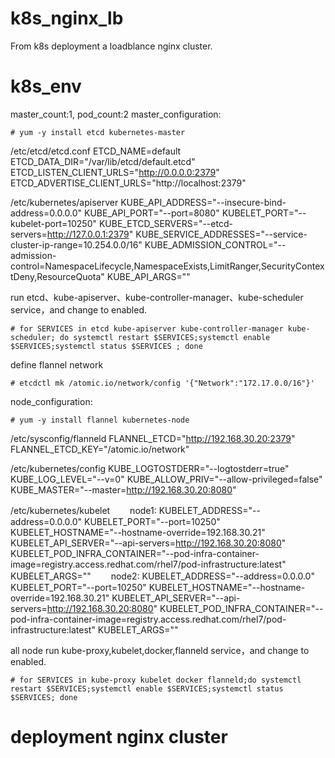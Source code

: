 # k8s_nginx_lb
From k8s deployment a loadblance nginx cluster.
# k8s_env
master_count:1, pod_count:2
master_configuration:
```
# yum -y install etcd kubernetes-master
```
/etc/etcd/etcd.conf
ETCD_NAME=default
ETCD_DATA_DIR="/var/lib/etcd/default.etcd"
ETCD_LISTEN_CLIENT_URLS="http://0.0.0.0:2379"
ETCD_ADVERTISE_CLIENT_URLS="http://localhost:2379"

/etc/kubernetes/apiserver
KUBE_API_ADDRESS="--insecure-bind-address=0.0.0.0"
KUBE_API_PORT="--port=8080"
KUBELET_PORT="--kubelet-port=10250"
KUBE_ETCD_SERVERS="--etcd-servers=http://127.0.0.1:2379"
KUBE_SERVICE_ADDRESSES="--service-cluster-ip-range=10.254.0.0/16"
KUBE_ADMISSION_CONTROL="--admission-control=NamespaceLifecycle,NamespaceExists,LimitRanger,SecurityContextDeny,ResourceQuota"
KUBE_API_ARGS=""

run etcd、kube-apiserver、kube-controller-manager、kube-scheduler service，and change to enabled.
```
# for SERVICES in etcd kube-apiserver kube-controller-manager kube-scheduler; do systemctl restart $SERVICES;systemctl enable $SERVICES;systemctl status $SERVICES ; done
```
define flannel network
```
# etcdctl mk /atomic.io/network/config '{"Network":"172.17.0.0/16"}'
```
node_configuration:
```
# yum -y install flannel kubernetes-node
```
/etc/sysconfig/flanneld
FLANNEL_ETCD="http://192.168.30.20:2379"
FLANNEL_ETCD_KEY="/atomic.io/network"

/etc/kubernetes/config
KUBE_LOGTOSTDERR="--logtostderr=true"
KUBE_LOG_LEVEL="--v=0"
KUBE_ALLOW_PRIV="--allow-privileged=false"
KUBE_MASTER="--master=http://192.168.30.20:8080"

/etc/kubernetes/kubelet
　　node1:
KUBELET_ADDRESS="--address=0.0.0.0"
KUBELET_PORT="--port=10250"
KUBELET_HOSTNAME="--hostname-override=192.168.30.21"
KUBELET_API_SERVER="--api-servers=http://192.168.30.20:8080"
KUBELET_POD_INFRA_CONTAINER="--pod-infra-container-image=registry.access.redhat.com/rhel7/pod-infrastructure:latest"
KUBELET_ARGS=""
　　node2:
KUBELET_ADDRESS="--address=0.0.0.0"
KUBELET_PORT="--port=10250"
KUBELET_HOSTNAME="--hostname-override=192.168.30.21"
KUBELET_API_SERVER="--api-servers=http://192.168.30.20:8080"
KUBELET_POD_INFRA_CONTAINER="--pod-infra-container-image=registry.access.redhat.com/rhel7/pod-infrastructure:latest"
KUBELET_ARGS=""

all node run kube-proxy,kubelet,docker,flanneld service，and change to enabled.
```
# for SERVICES in kube-proxy kubelet docker flanneld;do systemctl restart $SERVICES;systemctl enable $SERVICES;systemctl status $SERVICES; done
```

# deployment nginx cluster
